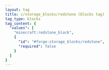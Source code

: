 ```yaml
---
layout: tag
title: c/storage_blocks/redstone (blocks tag)
tag_type: blocks
tag_content: {
  "values": [
    "minecraft:redstone_block",
    {
      "id": "#forge:storage_blocks/redstone",
      "required": false
    }
  ]
}
---
```

